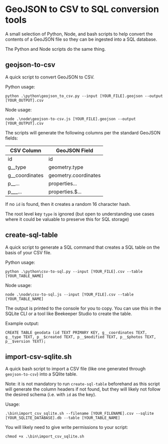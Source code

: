 # GeoJSON to CSV to SQL conversion tools

A small selection of Python, Node, and bash scripts to help convert the contents of a GeoJSON file so they can be ingested into a SQL database.

The Python and Node scripts do the same thing.

## geojson-to-csv

A quick script to convert GeoJSON to CSV.

Python usage:

```
python .\python\geojson_to_csv.py --input [YOUR_FILE].geojson --output [YOUR_OUTPUT].csv
```

Node usage:

```
node .\node\geojson-to-csv.js [YOUR_FILE].geojson --output [YOUR_OUTPUT].csv
```

The scripts will generate the following columns per the standard GeoJSON fields:

| CSV Column | GeoJSON Field |
|------------|---------------|
| id         | id            |
| g\_\_type    | geometry.type |
| g\_\_coordinates | geometry.coordinates |
| p\_\_...     | properties... |
| p\_\_\_...     | properties.$... |

If no `id` is found, then it creates a random 16 character hash.

The root level key `type` is ignored (but open to understanding use cases where it could be valuable to preserve this for SQL storage)

## create-sql-table

A quick script to generate a SQL command that creates a SQL table on the basis of your CSV file.

Python usage:

```
python .\python\csv-to-sql.py --input [YOUR_FILE].csv --table [YOUR_TABLE_NAME]
```

Node usage:

```
node .\node\csv-to-sql.js --input [YOUR_FILE].csv --table [YOUR_TABLE_NAME]
```

The output is printed to the console for you to copy. You can use this in the SQLite CLI or a tool like Beekeeper Studio to create the table.

Example output:

```
CREATE TABLE geodata (id TEXT PRIMARY KEY, g__coordinates TEXT, g__type TEXT, p__$created TEXT, p__$modified TEXT, p__$photos TEXT, p__$version TEXT);
```

## import-csv-sqlite.sh

A quick bash script to import a CSV file (like one generated through `geojson-to-csv`) into a SQlite table. 

Note: it is not mandatory to run `create-sql-table` beforehand as this script will generate the column headers if not found, but they will likely not follow the desired schema (i.e. with `id` as the key).

Usage:

```
.\bin\import_csv_sqlite.sh --filename [YOUR_FILENAME].csv --sqlite [YOUR_SQLITE_DATABASE].db --table [YOUR_TABLE_NAME]
```

You will likely need to give write permissions to your script:

```
chmod +x .\bin\import_csv_sqlite.sh
```